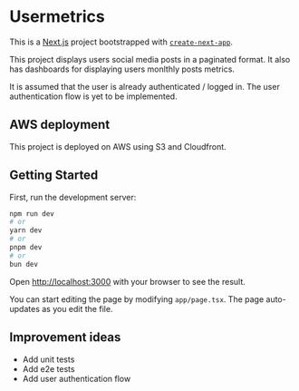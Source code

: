 # Usermetrics

This is a [Next.js](https://nextjs.org/) project bootstrapped with [`create-next-app`](https://github.com/vercel/next.js/tree/canary/packages/create-next-app).

This project displays users social media posts in a paginated format. It also has dashboards for displaying users monlthly posts metrics.

It is assumed that the user is already authenticated / logged in. The user authentication flow is yet to be implemented.

## AWS deployment

This project is deployed on AWS using S3 and Cloudfront.

## Getting Started

First, run the development server:

```bash
npm run dev
# or
yarn dev
# or
pnpm dev
# or
bun dev
```

Open [http://localhost:3000](http://localhost:3000) with your browser to see the result.

You can start editing the page by modifying `app/page.tsx`. The page auto-updates as you edit the file.

## Improvement ideas

- Add unit tests
- Add e2e tests
- Add user authentication flow
